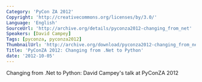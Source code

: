 ```yaml
---
Category: 'PyCon ZA 2012'
Copyright: 'http://creativecommons.org/licenses/by/3.0/'
Language: 'English'
SourceUrl: 'http://archive.org/details/pyconza2012-changing_from_net'
Speakers: [David Campey]
Tags: [pyconza, pyconza2012]
ThumbnailUrl: 'http://archive.org/download/pyconza2012-changing_from_net/pyconza2012-changing_from_net.thumbs/pyconza2012-changing_from_net_000001.jpg'
Title: 'PyConZA 2012: Changing from .Net to Python'
date: '2012-10-05'
---
```

Changing from .Net to Python: David Campey's talk at PyConZA 2012